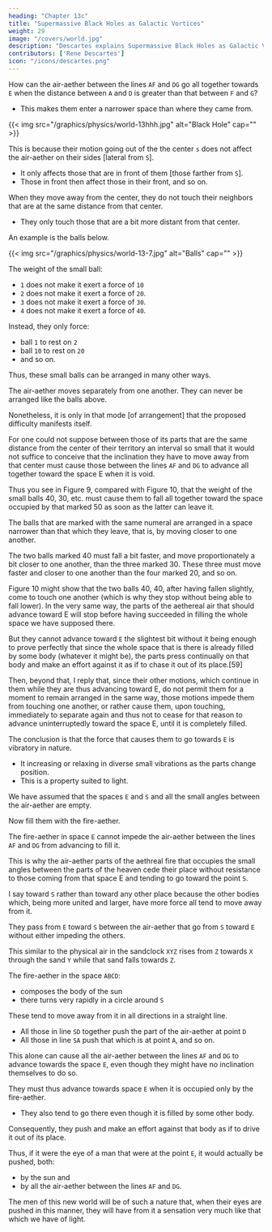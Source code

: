 ```yaml
---
heading: "Chapter 13c"
title: "Supermassive Black Holes as Galactic Vortices"
weight: 29
image: "/covers/world.jpg"
description: "Descartes explains Supermassive Black Holes as Galactic Vortices using the dynamics of the air-aether"
contributors: ['Rene Descartes']
icon: "/icons/descartes.png"
---
```



How can the air-aether between the lines `AF` and `DG` go all together towards `E` when the distance between `A` and `D` is greater than that between `F` and `G`? 
- This makes them enter a narrower space than where they came from.

{{< img src="/graphics/physics/world-13hhh.jpg" alt="Black Hole" cap="" >}}

This is because their motion going out of the the center `s` does not affect the air-aether on their sides [lateral from `S`].
- It only affects those that are in front of them [those farther from `S`].
- Those in front then affect those in their front, and so on. 

When they move away from the center, they do not touch their neighbors that are at the same distance from that center. 
- They only touch those that are a bit more distant from that center.

An example is the balls below. 

{{< img src="/graphics/physics/world-13-7.jpg" alt="Balls" cap="" >}}

The weight of the small ball:
- `1` does not make it exert a force of `10`
- `2` does not make it exert a force of `20`.
- `3` does not make it exert a force of `30`.
- `4` does not make it exert a force of `40`.

Instead, they only force:
- ball `1` to rest on `2`
- ball `10` to rest on `20`
- and so on.
  
Thus, these small balls can be arranged in many other ways. 

The air-aether moves separately from one another. They can never be arranged like the balls above. 

Nonetheless, it is only in that mode [of arrangement] that the proposed difficulty manifests itself. 

For one could not suppose between those of its parts that are the same distance from the center of their territory an interval so small that it would not suffice to conceive that the inclination they have to move away from that center must cause those between the lines `AF` and `DG` to advance all together toward the space E when it is void. 

Thus you see in Figure 9, compared with Figure 10, that the weight of the small balls 40, 30, etc. must cause them to fall all together toward the space occupied by that marked 50 as soon as the latter can leave it.	

The balls that are marked with the same numeral are arranged in a space narrower than that which they leave, that is, by moving closer to one another.

The two balls marked 40 must fall a bit faster, and move proportionately a bit closer to one another, than the three marked 30. These three must move faster and closer to one another than the four marked 20, and so on.

Figure 10 might show that the two balls 40, 40, after having fallen slightly, come to touch one another (which is why they stop without being able to fall lower). In the very same way, the parts of the aethereal air that should advance toward E will stop before having succeeded in filling the whole space we have supposed there.

But they cannot advance toward `E` the slightest bit without it being enough to prove perfectly that since the whole space that is there is already filled by some body (whatever it might be), the parts press continually on that body and make an effort against it as if to chase it out of its place.[59]

Then, beyond that, I reply that, since their other motions, which continue in them while they are thus advancing toward E, do not permit them for a moment to remain arranged in the same way, those motions impede them from touching one another, or rather cause them, upon touching, immediately to separate again and thus not to cease for that reason to advance uninterruptedly toward the space E, until it is completely filled. 

The conclusion is that the force that causes them to go towards `E` is vibratory in nature.
- It increasing or relaxing in diverse small vibrations as the parts change position. 
- This is a property suited to light.

We have assumed that the spaces `E` and `S` and all the small angles between the air-aether are empty.

Now fill them with the fire-aether. 

The fire-aether in space `E` cannot impede the air-aether between the lines `AF` and `DG` from advancing to fill it.

 <!-- in just the same way as they would if it were void, because, being extremely subtle and extremely agitated. They are always as ready to leave the places where they are as any other body might be to enter them. -->

This is why the air-aether parts of the aethreal fire that occupies the small angles between the parts of the heaven cede their place without resistance to those coming from that space E and tending to go toward the point `S`. 

I say toward `S` rather than toward any other place because the other bodies which, being more united and larger, have more force all tend to move away from it.

They pass from `E` toward `S` between the air-aether that go from `S` toward `E` without either impeding the others.

This similar to the physical air in the sandclock `XYZ` rises from `Z` towards `X` through the sand `Y` while that sand falls towards `Z`.

The fire-aether in the space `ABCD`:
- composes the body of the sun
- there turns very rapidly in a circle around `S`

These tend to move away from it in all directions in a straight line. 
- All those in line `SD` together push the part of the air-aether at point `D`
- All those in line `SA` push that which is at point `A`, and so on.

This alone can cause all the air-aether between the lines `AF` and `DG` to advance towards the space `E`, even though they might have no inclination themselves to do so.

They must thus advance towards space `E` when it is occupied only by the fire-aether. 
- They also tend to go there even though it is filled by some other body.

Consequently, they push and make an effort against that body as if to drive it out of its place. 

Thus, if it were the eye of a man that were at the point `E`, it would actually be pushed, both:
- by the sun and
- by all the air-aether between the lines `AF` and `DG`.

The men of this new world will be of such a nature that, when their eyes are pushed in this manner, they will have from it a sensation very much like that which we have of light.
